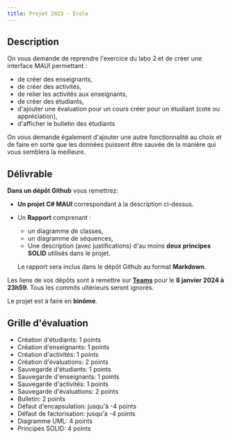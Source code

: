 ```yaml
---
title: Projet 2023 - École
---
```


## Description

On vous demande de reprendre l'exercice du labo 2 et de créer une interface MAUI permettant :

- de créer des enseignants,
- de créer des activités,
- de relier les activités aux enseignants,
- de créer des étudiants,
- d'ajouter une évaluation pour un cours créer pour un étudiant (cote ou appréciation),
- d'afficher le bulletin des étudiants

On vous demande également d'ajouter une autre fonctionnalité au choix et de faire en sorte que les données puissent être sauvée de la manière qui vous semblera la meilleure.

## Délivrable

**Dans un dépôt Github** vous remettrez:

- **Un projet C# MAUI** correspondant à la description ci-dessus.

- Un **Rapport** comprenant :
    - un diagramme de classes,
    - un diagramme de séquences,
    - Une description (avec justifications) d'au moins **deux principes SOLID** utilisés dans le projet.

    Le rapport sera inclus dans le dépôt Github au format **Markdown**.

Les liens de vos dépôts sont à remettre sur **[Teams](https://ecambxl.sharepoint.com/:x:/s/PO3TL-ProgrammationOrienteObjets2022-2023/EXChVSvyxUJLjsuHbt4w9U0BQBeN8MsOzuW4Npoogayb2g?e=4CouW3)** pour le **8 janvier 2024 à 23h59**. Tous les commits ultérieurs seront ignorés.

Le projet est à faire en **binôme**.

## Grille d'évaluation

- Création d'étudiants: 1 points
- Création d'enseignants: 1 points
- Création d'activités: 1 points
- Création d'évaluations: 2 points
- Sauvegarde d'étudiants: 1 points
- Sauvegarde d'enseignants: 1 points
- Sauvegarde d'activités: 1 points
- Sauvegarde d'évaluations: 2 points
- Bulletin: 2 points
- Défaut d'encapsulation: jusqu'à -4 points
- Défaut de factorisation: jusqu'à -4 points
- Diagramme UML: 4 points
- Principes SOLID: 4 points


